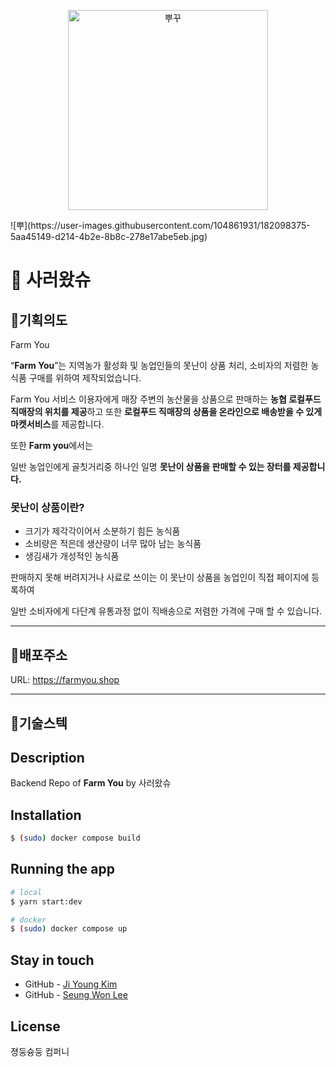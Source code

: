 <p align="center">
  <a href="https://farmback.shop/graphql" target="blank"><img src="https://user-images.githubusercontent.com/104861931/182098375-5aa45149-d214-4b2e-8b8c-278e17abe5eb.jpg
" width="320" alt="뿌꾸" /></a>
</p>
![뿌](https://user-images.githubusercontent.com/104861931/182098375-5aa45149-d214-4b2e-8b8c-278e17abe5eb.jpg)


# 🌽 사러왔슈

## 🍎**기획의도**

Farm You

“**Farm You**”는 지역농가 활성화 및 농업인들의 못난이 상품 처리, 소비자의 저렴한 농식품 구매를 위하여 제작되었습니다.

Farm You 서비스 이용자에게 매장 주변의 농산물을 상품으로 판매하는 **농협 로컬푸드 직매장의 위치를 제공**하고 또한 **로컬푸드 직매장의 상품을 온라인으로 배송받을 수 있게 마켓서비스**를 제공합니다.

또한 **Farm you**에서는

일반 농업인에게 골칫거리중 하나인 일명 **못난이 상품을 판매할 수 있는 장터를 제공합니다.**

### 못난이 상품이란?

-   크기가 제각각이어서 소분하기 힘든 농식품
-   소비량은 적은데 생산량이 너무 많아 남는 농식품
-   생김새가 개성적인 농식품

판매하지 못해 버려지거나 사료로 쓰이는 이 못난이 상품을 농업인이 직접 페이지에 등록하여

일반 소비자에게 다단계 유통과정 없이 직배송으로 저렴한 가격에 구매 할 수 있습니다.

<hr>

## 🍎배포주소

URL: https://farmyou.shop

<hr>

## 🍎기술스텍

## Description

Backend Repo of **Farm You** by 사러왔슈

## Installation

```bash
$ (sudo) docker compose build
```

## Running the app

```bash
# local
$ yarn start:dev

# docker
$ (sudo) docker compose up
```

## Stay in touch

-   GitHub - [Ji Young Kim](https://github.com/pukkuKim/)
-   GitHub - [Seung Won Lee](https://github.com/Yeongsin-ro/)

## License

졍둥슝둥 컴퍼니
